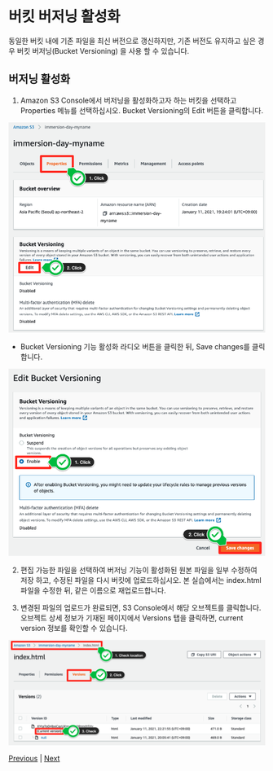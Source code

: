 # 버킷 버저닝 활성화

동일한 버킷 내에 기존 파일을 최신 버전으로 갱신하지만, 기존 버전도 유지하고 싶은 경우 버킷 버저닝(Bucket Versioning) 을 사용 할 수 있습니다.

## 버저닝 활성화

1. Amazon S3 Console에서 버저닝을 활성화하고자 하는 버킷을 선택하고 Properties 메뉴를 선택하십시오. Bucket Versioning의 Edit 버튼을 클릭합니다.

![](../images/gid-s3-31.png)

- Bucket Versioning 기능 활성화 라디오 버튼을 클릭한 뒤, Save changes를 클릭합니다.

![](../images/gid-s3-32.png)

2. 편집 가능한 파일을 선택하여 버저닝 기능이 활성화된 원본 파일을 일부 수정하여 저장 하고, 수정된 파일을 다시 버킷에 업로드하십시오. 본 실습에서는 index.html 파일을 수정한 뒤, 같은 이름으로 재업로드합니다.

3. 변경된 파일의 업로드가 완료되면, S3 Console에서 해당 오브젝트를 클릭합니다. 오브젝트 상세 정보가 기재된 페이지에서 Versions 탭을 클릭하면, current version 정보를 확인할 수 있습니다.

![](../images/gid-s3-33.png)

[Previous](./move-object.md) | [Next](./delete-bucket.md)